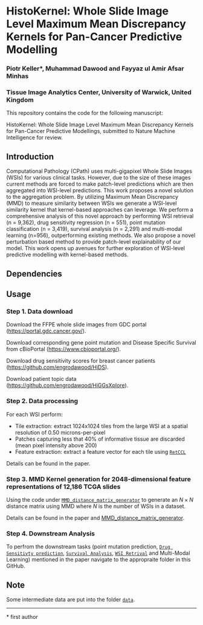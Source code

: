 # HistoKernel: Whole Slide Image Level Maximum Mean Discrepancy Kernels for Pan-Cancer Predictive Modelling

### Piotr Keller*, Muhammad Dawood and Fayyaz ul Amir Afsar Minhas
### Tissue Image Analytics Center, University of Warwick, United Kingdom

This repository contains the code for the following manuscript:

HistoKernel: Whole Slide Image Level Maximum Mean Discrepancy Kernels for Pan-Cancer Predictive Modellings, submitted to Nature Machine Intelligence for review.

## Introduction
Computational Pathology (CPath) uses multi-gigapixel Whole Slide Images (WSIs) for various clinical tasks. However, due to the size of these images current methods are forced to make patch-level predictions which are then aggregated into WSI-level predictions. This work proposes a novel solution to the aggregation problem. By utilizing Maximum Mean Discrepancy (MMD) to measure similarity between WSIs we generate a WSI-level similarity kernel that kernel-based approaches can leverage. We perform a comprehensive analysis of this novel approach by performing WSI retrieval (n = 9,362), drug sensitivity regression (n = 551), point mutation classification (n = 3,419), survival analysis (n = 2,291) and multi-modal learning (n=956), outperforming existing methods. We also propose a novel perturbation based method to provide patch-level explainability of our model. This work opens up avenues for further exploration of WSI-level predictive modelling with kernel-based methods.

## Dependencies

## Usage
### Step 1. Data download
Download the FFPE whole slide images from GDC portal (https://portal.gdc.cancer.gov/).

Download corresponding gene point mutation and Disease Specific Survival from cBioPortal (https://www.cbioportal.org/).

Download drug sensitivity scores for breast cancer patients (https://github.com/engrodawood/HiDS).

Download patient topic data (https://github.com/engrodawood/HiGGsXplore).
### Step 2. Data processing
For each WSI perform:

- Tile extraction: extract 1024x1024 tiles from the large WSI at a spatial resolution of 0.50 microns-per-pixel
- Patches capturing less that 40% of informative tissue are discarded (mean pixel intensity above 200)
- Feature extraction: extract a feature vector for each tile using [`RetCCL`](https://github.com/Xiyue-Wang/RetCCL)

Details can be found in the paper.
### Step 3. MMD Kernel generation for 2048-dimensional feature representations of 12,186 TCGA slides 

Using the code under [`MMD_distance_matrix_generator`](https://github.com/pkeller00/Anubis/tree/main/MMD_distance_matrix_generator) to generate an $N \times N$ distance matrix using MMD where $N$ is the number of WSIs in a dataset.

Details can be found in the paper and [MMD_distance_matrix_generator](https://github.com/pkeller00/Anubis/tree/main/MMD_distance_matrix_generator).

### Step 4. Downstream Analysis
To perfrom the downstream tasks (point mutation prediction, [`Drug Sensitivty prediction`](https://github.com/pkeller00/Anubis/tree/main/DrugSensitivity), [`Survival Analysis`](https://github.com/pkeller00/Anubis/tree/main/SurvivalAnalysis), [`WSI Retrival`](https://github.com/pkeller00/Anubis/tree/main/WSIRetrival) and Multi-Modal Learning) mentioned in the paper  navigate to the appropraite folder in this GitHub.

## Note

Some intermediate data are put into the folder [`data`](https://github.com/pkeller00/Anubis/tree/main/data).

--------

\* first author
